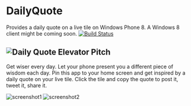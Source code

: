 DailyQuote
==========
Provides a daily quote on a live tile on Windows Phone 8. A Windows 8 client might be coming soon.
[![Build Status](https://travis-ci.org/halllo/DailyQuote.png)](https://travis-ci.org/halllo/DailyQuote)

![Daily Quote](https://raw.github.com/halllo/DailyQuote/master/frontend_wp8/DailyQuote/Assets/Icon.png)
Elevator Pitch
--------------
Get wiser every day. Let your phone present you a different piece of wisdom each day. Pin this app to your home screen and get inspired by a daily quote on your live tile. Click the tile and copy the quote to post it, tweet it, share it.

![screenshot1](https://raw.github.com/halllo/DailyQuote/master/frontend_wp8/DailyQuote/Assets/inapp.png "inside the app")
![screenshot2](https://raw.github.com/halllo/DailyQuote/master/frontend_wp8/DailyQuote/Assets/widetile.png "the app on the home screen")
